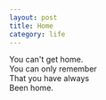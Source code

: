 ```yaml
---
layout: post
title: Home
category: life
---
```


You can't get home.  
You can only remember  
That you have always  
Been home.
